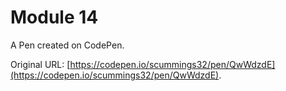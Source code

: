 # Module 14

A Pen created on CodePen.

Original URL: [https://codepen.io/scummings32/pen/QwWdzdE](https://codepen.io/scummings32/pen/QwWdzdE).

